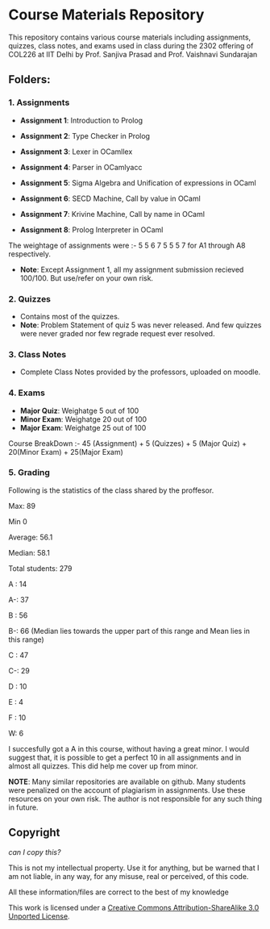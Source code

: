 # Course Materials Repository

This repository contains various course materials including assignments, quizzes, class notes, and exams used in class during the 2302 offering of COL226 at IIT Delhi by Prof. Sanjiva Prasad and Prof. Vaishnavi Sundarajan

## Folders:

### 1. Assignments
- **Assignment 1**: Introduction to Prolog

- **Assignment 2**: Type Checker in Prolog

- **Assignment 3**: Lexer in OCamllex

- **Assignment 4**: Parser in OCamlyacc

- **Assignment 5**: Sigma Algebra and Unification of expressions in OCaml

- **Assignment 6**: SECD Machine, Call by value in OCaml

- **Assignment 7**: Krivine Machine, Call by name in OCaml

- **Assignment 8**: Prolog Interpreter in OCaml

The weightage of assignments were :- 5 5 6 7 5 5 5 7 for A1 through A8 respectively.
- **Note**: Except Assignment 1, all my assignment submission recieved 100/100. But use/refer on your own risk.

### 2. Quizzes
- Contains most of the quizzes.
- **Note**: Problem Statement of quiz 5 was never released. And few quizzes were never graded nor few regrade request ever resolved.

### 3. Class Notes
- Complete Class Notes provided by the professors, uploaded on moodle.

### 4. Exams
- **Major Quiz**: Weighatge 5 out of 100
- **Minor Exam**: Weighatge 20 out of 100
- **Major Exam**: Weighatge 25 out of 100

Course BreakDown :- 45 (Assignment) + 5 (Quizzes) + 5 (Major Quiz) + 20(Minor Exam) + 25(Major Exam)

### 5. Grading
Following is the statistics of the class shared by the proffesor.

Max: 89

Min 0

Average: 56.1

Median: 58.1

Total students: 279

A : 14

A-: 37

B : 56

B-: 66   (Median lies towards the upper part of this range and Mean lies in this range)

C :  47

C-: 29

D :  10

E : 4

F : 10

W: 6

I succesfully got a A in this course, without having a great minor. I would suggest that, it is possible to get a perfect 10 in all assignments and in almost all quizzes. This did help me cover up from minor.

**NOTE**: Many similar repositories are available on github. Many students were penalized on the account of plagiarism in assignments. Use these resources on your own risk. The author is not responsible for any such thing in future.

## Copyright
_can I copy this?_  

This is not my intellectual property. Use it for anything, but be warned that I am not liable, in any way, for any misuse, real or perceived, of this code.

All these information/files are correct to the best of my knowledge

This work is licensed under a [Creative Commons Attribution-ShareAlike 3.0 Unported License](http://creativecommons.org/licenses/by-sa/3.0/).
